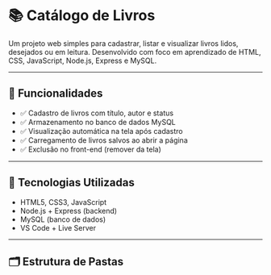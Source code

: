 # 📚 Catálogo de Livros

Um projeto web simples para cadastrar, listar e visualizar livros lidos, desejados ou em leitura. Desenvolvido com foco em aprendizado de HTML, CSS, JavaScript, Node.js, Express e MySQL.

---

## 🔧 Funcionalidades

- ✅ Cadastro de livros com título, autor e status
- ✅ Armazenamento no banco de dados MySQL
- ✅ Visualização automática na tela após cadastro
- ✅ Carregamento de livros salvos ao abrir a página
- ✅ Exclusão no front-end (remover da tela)

---

## 🚀 Tecnologias Utilizadas

- HTML5, CSS3, JavaScript
- Node.js + Express (backend)
- MySQL (banco de dados)
- VS Code + Live Server

---

## 🗂 Estrutura de Pastas

